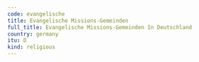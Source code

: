 ```yaml
---
code: evangelische
title: Evangelische Missions-Gemeinden
full_title: Evangelische Missions-Gemeinden In Deutschland
country: germany
itu: D
kind: religious
---
```

